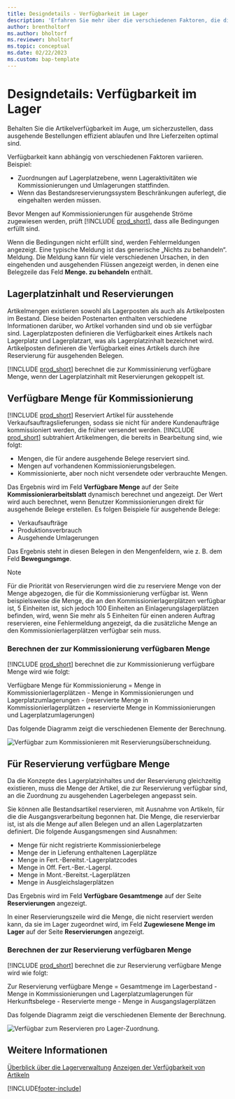 ```yaml
---
title: Designdetails - Verfügbarkeit im Lager
description: 'Erfahren Sie mehr über die verschiedenen Faktoren, die die Artikelverfügbarkeit in Ihrem Lager beeinflussen.'
author: brentholtorf
ms.author: bholtorf
ms.reviewer: bholtorf
ms.topic: conceptual
ms.date: 02/22/2023
ms.custom: bap-template
---
```

# <a name="design-details-availability-in-the-warehouse"></a>Designdetails: Verfügbarkeit im Lager

Behalten Sie die Artikelverfügbarkeit im Auge, um sicherzustellen, dass ausgehende Bestellungen effizient ablaufen und Ihre Lieferzeiten optimal sind.  

Verfügbarkeit kann abhängig von verschiedenen Faktoren variieren. Beispiel:

* Zuordnungen auf Lagerplatzebene, wenn Lageraktivitäten wie Kommissionierungen und Umlagerungen stattfinden.
* Wenn das Bestandsreservierungssystem Beschränkungen auferlegt, die eingehalten werden müssen.

Bevor Mengen auf Kommissionierungen für ausgehende Ströme zugewiesen werden, prüft [!INCLUDE [prod_short](includes/prod_short.md)], dass alle Bedingungen erfüllt sind.

Wenn die Bedingungen nicht erfüllt sind, werden Fehlermeldungen angezeigt. Eine typische Meldung ist das generische „Nichts zu behandeln“. Meldung. Die Meldung kann für viele verschiedenen Ursachen, in den eingehenden und ausgehenden Flüssen angezeigt werden, in denen eine Belegzeile das Feld **Menge. zu behandeln** enthält.

## <a name="bin-content-and-reservations"></a>Lagerplatzinhalt und Reservierungen

Artikelmengen existieren sowohl als Lagerposten als auch als Artikelposten im Bestand. Diese beiden Postenarten enthalten verschiedene Informationen darüber, wo Artikel vorhanden sind und ob sie verfügbar sind. Lagerplatzposten definieren die Verfügbarkeit eines Artikels nach Lagerplatz und Lagerplatzart, was als Lagerplatzinhalt bezeichnet wird. Artikelposten definieren die Verfügbarkeit eines Artikels durch ihre Reservierung für ausgehenden Belegen.  

[!INCLUDE [prod_short](includes/prod_short.md)] berechnet die zur Kommissinierung verfügbare Menge, wenn der Lagerplatzinhalt mit Reservierungen gekoppelt ist.  

## <a name="quantity-available-to-pick"></a>Verfügbare Menge für Kommissionierung

[!INCLUDE [prod_short](includes/prod_short.md)] Reserviert Artikel für ausstehende Verkaufsauftragslieferungen, sodass sie nicht für andere Kundenaufträge kommissioniert werden, die früher versendet werden. [!INCLUDE [prod_short](includes/prod_short.md)] subtrahiert Artikelmengen, die bereits in Bearbeitung sind, wie folgt:

* Mengen, die für andere ausgehende Belege reserviert sind.
* Mengen auf vorhandenen Kommissionierungsbelegen.
* Kommissionierte, aber noch nicht versendete oder verbrauchte Mengen.  

Das Ergebnis wird im Feld **Verfügbare Menge** auf der Seite **Kommissionierarbeitsblatt** dynamisch berechnet und angezeigt. Der Wert wird auch berechnet, wenn Benutzer Kommissionierungen direkt für ausgehende Belege erstellen. Es folgen Beispiele für ausgehende Belege:

* Verkaufsaufträge
* Produktionsverbrauch
* Ausgehende Umlagerungen

Das Ergebnis steht in diesen Belegen in den Mengenfeldern, wie z. B. dem Feld **Bewegungsmge**.  

> [!NOTE]  
> Für die Priorität von Reservierungen wird die zu reserviere Menge von der Menge abgezogen, die für die Kommissionierung verfügbar ist. Wenn beispielsweise die Menge, die an den Kommissionierlagerplätzen verfügbar ist, 5 Einheiten ist, sich jedoch 100 Einheiten an Einlagerungslagerplätzen befinden, wird, wenn Sie mehr als 5 Einheiten für einen anderen Auftrag reservieren, eine Fehlermeldung angezeigt, da die zusätzliche Menge an den Kommissionierlagerplätzen verfügbar sein muss.  

### <a name="calculating-the-quantity-available-to-pick"></a>Berechnen der zur Kommissionierung verfügbaren Menge

[!INCLUDE [prod_short](includes/prod_short.md)] berechnet die zur Kommissionierung verfügbare Menge wird wie folgt:  

Verfügbare Menge für Kommissionierung = Menge in Kommissionierlagerplätzen - Menge in Kommissionierungen und Lagerplatzumlagerungen - (reservierte Menge in Kommissionierlagerplätzen + reservierte Menge in Kommissionierungen und Lagerplatzumlagerungen)  

Das folgende Diagramm zeigt die verschiedenen Elemente der Berechnung.  

![Verfügbar zum Kommissionieren mit Reservierungsüberschneidung.](media/design_details_warehouse_management_availability_2.png "Verfügbar zur Entnahme mit Reservierungsüberschneidung")  

## <a name="quantity-available-to-reserve"></a>Für Reservierung verfügbare Menge

Da die Konzepte des Lagerplatzinhaltes und der Reservierung gleichzeitig existieren, muss die Menge der Artikel, die zur Reservierung verfügbar sind, an die Zuordnung zu ausgehenden Lagerbelegen angepasst sein.  

Sie können alle Bestandsartikel reservieren, mit Ausnahme von Artikeln, für die die Ausgangsverarbeitung begonnen hat. Die Menge, die reservierbar ist, ist als die Menge auf allen Belegen und an allen Lagerplatzarten definiert. Die folgende Ausgangsmengen sind Ausnahmen:  

* Menge für nicht registrierte Kommissionierbelege  
* Menge der in Lieferung enthaltenen Lagerplätze  
* Menge in Fert.-Bereitst.-Lagerplatzcodes  
* Menge in Off. Fert.-Ber.-Lagerpl.  
* Menge in Mont.-Bereitst.-Lagerplätzen  
* Menge in Ausgleichslagerplätzen  

Das Ergebnis wird im Feld **Verfügbare Gesamtmenge** auf der Seite **Reservierungen** angezeigt.  

In einer Reservierungszeile wird die Menge, die nicht reserviert werden kann, da sie im Lager zugeordnet wird, im Feld **Zugewiesene Menge im Lager** auf der Seite **Reservierungen** angezeigt.  

### <a name="calculating-the-quantity-available-to-reserve"></a>Berechnen der zur Reservierung verfügbaren Menge

[!INCLUDE [prod_short](includes/prod_short.md)] berechnet die zur Reservierung verfügbare Menge wird wie folgt:  

Zur Reservierung verfügbare Menge = Gesamtmenge im Lagerbestand - Menge in Kommissionierungen und Lagerplatzumlagerungen für Herkunftsbelege - Reservierte menge - Menge in Ausgangslagerplätzen  

Das folgende Diagramm zeigt die verschiedenen Elemente der Berechnung.  

![Verfügbar zum Reservieren pro Lager-Zuordnung.](media/design_details_warehouse_management_availability_3.png "Verfügbar, um pro Lagerzuordnung zu reservieren")  

## <a name="see-also"></a>Weitere Informationen

[Überblick über die Lagerverwaltung](design-details-warehouse-management.md)
[Anzeigen der Verfügbarkeit von Artikeln](inventory-how-availability-overview.md)


[!INCLUDE[footer-include](includes/footer-banner.md)]
